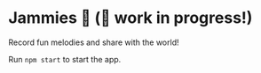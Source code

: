 # Jammies 🎹 (🚧 work in progress!)

Record fun melodies and share with the world!

Run `npm start` to start the app.

